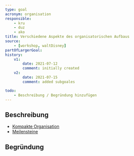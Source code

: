 ```yaml
---
type: goal
acronym: organisation
responsible: 
    - kru
    - duz
    - ako
title: Verschiedene Aspekte des organisatorischen Aufbaus
source: 
    - [workshop, waltDisney]
partOfLargerGoal:
history:
    v1:
        date: 2021-07-12
        comment: initially created
    v2:
        date: 2021-07-15
        comment: added subgoales

todo: 
    - Beschreibung / Begründung hinzufügen
---
```


## Beschreibung

* [Kompakte Organisation](./organisationKompakt.md)
* [Meilensteine](./organisationMeilensteine.md)

## Begründung

